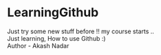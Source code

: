 # LearningGithub
Just try some new stuff before !! my course starts ..
<br>
Just learning, How to use Github :)
<br>
Author - Akash Nadar
